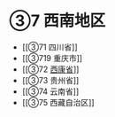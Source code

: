 # ③7 西南地区

- [[③71 四川省]]
- [[③719 重庆市]]
- [[③72 [西康省](1928-1955)]]
- [[③73 贵州省]]
- [[③74 云南省]]
- [[③75 西藏自治区]]
